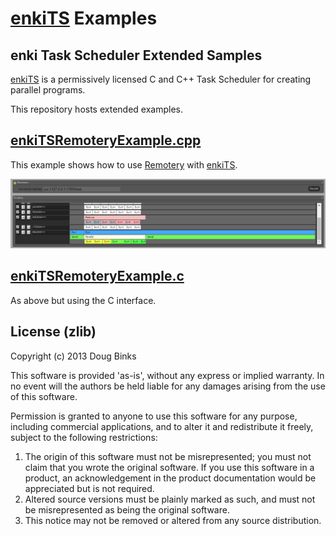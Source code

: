 # [enkiTS](https://github.com/dougbinks/enkiTS/) Examples

## enki Task Scheduler Extended Samples

[enkiTS](https://github.com/dougbinks/enkiTS/) is a permissively licensed C and C++ Task Scheduler for creating parallel programs.

This repository hosts extended examples.

## [enkiTSRemoteryExample.cpp](enkiTSRemoteryExample.cpp)

This example shows how to use [Remotery](https://github.com/Celtoys/Remotery) with [enkiTS](https://github.com/dougbinks/enkiTS/).

![screenshot](images/enkiTSRemoteryExample.png?raw=true)

## [enkiTSRemoteryExample.c](enkiTSRemoteryExample.c)

As above but using the C interface.

## License (zlib)

Copyright (c) 2013 Doug Binks

This software is provided 'as-is', without any express or implied
warranty. In no event will the authors be held liable for any damages
arising from the use of this software.

Permission is granted to anyone to use this software for any purpose,
including commercial applications, and to alter it and redistribute it
freely, subject to the following restrictions:

1. The origin of this software must not be misrepresented; you must not
   claim that you wrote the original software. If you use this software
   in a product, an acknowledgement in the product documentation would be
   appreciated but is not required.
2. Altered source versions must be plainly marked as such, and must not be
   misrepresented as being the original software.
3. This notice may not be removed or altered from any source distribution.




